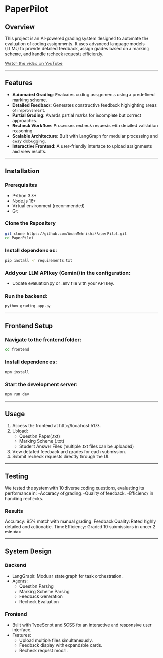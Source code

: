 # PaperPilot

## Overview

This project is an AI-powered grading system designed to automate the evaluation of coding assignments. It uses advanced language models (LLMs) to provide detailed feedback, assign grades based on a marking scheme, and handle recheck requests efficiently.

[Watch the video on YouTube](https://www.youtube.com/watch?v=DuxVzKifhvw)

---

## Features
- **Automated Grading**: Evaluates coding assignments using a predefined marking scheme.
- **Detailed Feedback**: Generates constructive feedback highlighting areas of improvement.
- **Partial Grading**: Awards partial marks for incomplete but correct approaches.
- **Recheck Workflow**: Processes recheck requests with detailed validation reasoning.
- **Scalable Architecture**: Built with LangGraph for modular processing and easy debugging.
- **Interactive Frontend**: A user-friendly interface to upload assignments and view results.

---

## Installation

### Prerequisites
- Python 3.8+
- Node.js 16+
- Virtual environment (recommended)
- Git

### Clone the Repository
```bash
git clone https://github.com/AmanMehrishi/PaperPilot.git
cd PaperPilot
```

### Install dependencies:
```bash
pip install -r requirements.txt
```
### Add your LLM API key (Gemini) in the configuration:
- Update evaluation.py or .env file with your API key.

### Run the backend:
```bash
python grading_app.py
```

---

## Frontend Setup

### Navigate to the frontend folder:
```bash
cd frontend
```
### Install dependencies:
```bash
npm install
```
### Start the development server:
```bash
npm run dev
```

---

## Usage

1. Access the frontend at http://localhost:5173.
2. Upload:
     - Question Paper(.txt)
     - Marking Scheme (.txt)
     - Student Answer Files (multiple .txt files can be uploaded)
3. View detailed feedback and grades for each submission.
4. Submit recheck requests directly through the UI.

---

## Testing
We tested the system with 10 diverse coding questions, evaluating its performance in:
-Accuracy of grading.
-Quality of feedback.
-Efficiency in handling rechecks.

### Results
Accuracy: 95% match with manual grading.
Feedback Quality: Rated highly detailed and actionable.
Time Efficiency: Graded 10 submissions in under 2 minutes.

---

## System Design

### Backend
- LangGraph: Modular state graph for task orchestration.
- Agents:
    - Question Parsing
    - Marking Scheme Parsing
    - Feedback Generation
    - Recheck Evaluation

### Frontend
- Built with TypeScript and SCSS for an interactive and responsive user interface.
- Features:
    - Upload multiple files simultaneously.
    - Feedback display with expandable cards.
    - Recheck request modal.
